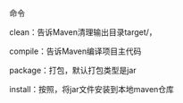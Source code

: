 命令

clean：告诉Maven清理输出目录target/，

compile：告诉Maven编译项目主代码

package：打包，默认打包类型是jar

install：按照，将jar文件安装到本地maven仓库


